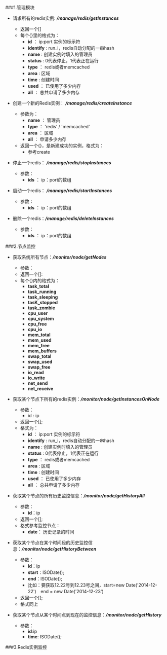 ###1.管理模块

 - 请求所有的redis实例: ***/manage/redis/getInstances***
	 - 返回一个[]
	 - 每个{}里的格式为：
		 - **id** ： ip:port 实例的标示符
		 - **identify** : run_i，redis自动分配的一串hash
		 - **name** : 创建实例时填入的管理员
		 - **status** : 0代表停止，1代表正在运行
		 - **type** ： redis或者memcached
		 - **area** : 区域
		 - **time** : 创建时间
		 - **used** ： 已使用了多少内存
		 - **all** ： 总共申请了多少内存

 - 创建一个新的Redis实例： ***/manage/redis/createInstance***
	 - 参数为：
		 - **name** ： 管理员
		 - **type** ： ‘redis’ / 'memcached'
		 - **area** ： 区域
		 - **all**  ： 申请多少内存
	 - 返回一个{}，是新建成功的实例，格式为：
	 	 - 参考create

 - 停止一个redis： ***/manage/redis/stopInstances***
	 - 参数：
		 - **ids** ： ip：port的数组
 
 - 启动一个redis： ***/manage/redis/startInstances***
	 - 参数：
		 - **ids** ： ip：port的数组

 - 删除一个redis：***/manage/redis/deleteInstances***
	 - 参数：
		 - **ids** ： ip：port的数组


###2.节点监控

 - 获取系统所有节点：***/monitor/node/getNodes***
	 - 参数：
	 - 返回一个[]:
	 - 每个{}内的格式为：
		 - **task_total**
		 - **task_running**
		 - **task_sleeping**
		 - **tasK_stopped**
		 - **task_zombie**
		 - **cpu_user**
		 - **cpu_system**
		 - **cpu_free**
		 - **cpu_io**
		 - **mem_total**
		 - **mem_used**
		 - **mem_free**
		 - **mem_buffers**
		 - **swap_total**
		 - **swap_used**
		 - **swap_free**
		 - **io_read**
		 - **io_write**
		 - **net_send**
		 - **net_receive**

 - 获取某个节点下所有的redis实例：***/monitor/node/getInstancesOnNode***
	 - 参数：
		 - id : ip
	 - 返回一个[];
	 - 格式为：
		 - **id** ： ip:port 实例的标示符
		 - **identify** : run_i，redis自动分配的一串hash
		 - **name** : 创建实例时填入的管理员
		 - **status** : 0代表停止，1代表正在运行
		 - **type** ： redis或者memcached
		 - **area** : 区域
		 - **time** : 创建时间
		 - **used** ： 已使用了多少内存
		 - **all** ： 总共申请了多少内存

 - 获取某个节点的所有历史监控信息：***/monitor/node/getHistoryAll***
	 - 参数：
		 - **id**：ip
	 - 返回一个[];
	 - 格式参考监控节点：
		 - **date**： 历史记录的时间
 
 - 获取某个节点在某个时间段的历史监控信息：***/monitor/node/getHistoryBetween***
	 - 参数：
		 - **id**：ip
		 - **start**：ISODate();
		 - **end**：ISODate();
		 - 比如：要获取12.22号到12.23号之间，start=new Date('2014-12-22')　end = new Date('2014-12-23')
	 - 返回一个[];
	 - 格式同上
 
 - 获取某个节点从某个时间点到现在的监控信息：***/monitor/node/getHistory***
	 - 参数：
		 - **id**:ip
		 - **time**: ISODate();

###3.Redis实例监控